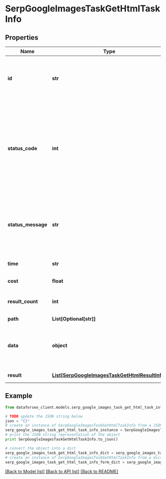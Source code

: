 # SerpGoogleImagesTaskGetHtmlTaskInfo


## Properties

Name | Type | Description | Notes
------------ | ------------- | ------------- | -------------
**id** | **str** | task identifier unique task identifier in our system in the UUID format | [optional] 
**status_code** | **int** | status code of the task generated by DataForSEO, can be within the following range: 10000-60000 you can find the full list of the response codes here | [optional] 
**status_message** | **str** | informational message of the task you can find the full list of general informational messages here | [optional] 
**time** | **str** | execution time, seconds | [optional] 
**cost** | **float** | total tasks cost, USD | [optional] 
**result_count** | **int** | number of elements in the result array | [optional] 
**path** | **List[Optional[str]]** | URL path | [optional] 
**data** | **object** | contains the same parameters that you specified in the POST request | [optional] 
**result** | [**List[SerpGoogleImagesTaskGetHtmlResultInfo]**](SerpGoogleImagesTaskGetHtmlResultInfo.md) | array of results | [optional] 

## Example

```python
from dataforseo_client.models.serp_google_images_task_get_html_task_info import SerpGoogleImagesTaskGetHtmlTaskInfo

# TODO update the JSON string below
json = "{}"
# create an instance of SerpGoogleImagesTaskGetHtmlTaskInfo from a JSON string
serp_google_images_task_get_html_task_info_instance = SerpGoogleImagesTaskGetHtmlTaskInfo.from_json(json)
# print the JSON string representation of the object
print SerpGoogleImagesTaskGetHtmlTaskInfo.to_json()

# convert the object into a dict
serp_google_images_task_get_html_task_info_dict = serp_google_images_task_get_html_task_info_instance.to_dict()
# create an instance of SerpGoogleImagesTaskGetHtmlTaskInfo from a dict
serp_google_images_task_get_html_task_info_form_dict = serp_google_images_task_get_html_task_info.from_dict(serp_google_images_task_get_html_task_info_dict)
```
[[Back to Model list]](../README.md#documentation-for-models) [[Back to API list]](../README.md#documentation-for-api-endpoints) [[Back to README]](../README.md)


